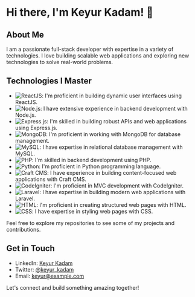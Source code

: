 # Hi there, I'm Keyur Kadam! 👋

## About Me

I am a passionate full-stack developer with expertise in a variety of technologies. I love building scalable web applications and exploring new technologies to solve real-world problems.

## Technologies I Master

- ![ReactJS](https://img.shields.io/badge/-ReactJS-61DAFB?style=flat-square&logo=react&logoColor=white): I'm proficient in building dynamic user interfaces using ReactJS.
- ![Node.js](https://img.shields.io/badge/-Node.js-339933?style=flat-square&logo=node.js&logoColor=white): I have extensive experience in backend development with Node.js.
- ![Express.js](https://img.shields.io/badge/-Express.js-000000?style=flat-square&logo=express&logoColor=white): I'm skilled in building robust APIs and web applications using Express.js.
- ![MongoDB](https://img.shields.io/badge/-MongoDB-47A248?style=flat-square&logo=mongodb&logoColor=white): I'm proficient in working with MongoDB for database management.
- ![MySQL](https://img.shields.io/badge/-MySQL-4479A1?style=flat-square&logo=mysql&logoColor=white): I have expertise in relational database management with MySQL.
- ![PHP](https://img.shields.io/badge/-PHP-777BB4?style=flat-square&logo=php&logoColor=white): I'm skilled in backend development using PHP.
- ![Python](https://img.shields.io/badge/-Python-3776AB?style=flat-square&logo=python&logoColor=white): I'm proficient in Python programming language.
- ![Craft CMS](https://img.shields.io/badge/-Craft%20CMS-FF6600?style=flat-square&logo=craftcms&logoColor=white): I have experience in building content-focused web applications with Craft CMS.
- ![CodeIgniter](https://img.shields.io/badge/-CodeIgniter-EF4223?style=flat-square&logo=codeigniter&logoColor=white): I'm proficient in MVC development with CodeIgniter.
- ![Laravel](https://img.shields.io/badge/-Laravel-FF2D20?style=flat-square&logo=laravel&logoColor=white): I have expertise in building modern web applications with Laravel.
- ![HTML](https://img.shields.io/badge/-HTML-E34F26?style=flat-square&logo=html5&logoColor=white): I'm proficient in creating structured web pages with HTML.
- ![CSS](https://img.shields.io/badge/-CSS-1572B6?style=flat-square&logo=css3&logoColor=white): I have expertise in styling web pages with CSS.

Feel free to explore my repositories to see some of my projects and contributions.

## Get in Touch

- LinkedIn: [Keyur Kadam](https://www.linkedin.com/in/keyurkadam/)
- Twitter: [@keyur_kadam](https://twitter.com/keyur_kadam)
- Email: keyur@example.com

Let's connect and build something amazing together!
